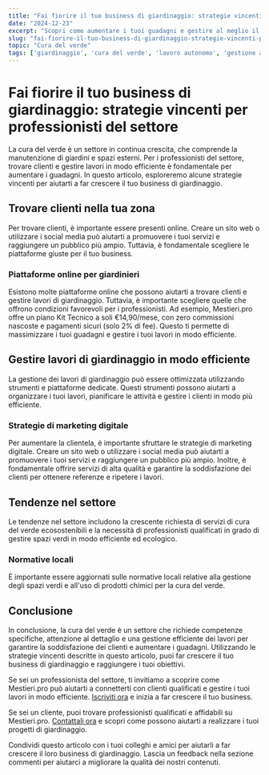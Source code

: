 ```yaml
---
title: "Fai fiorire il tuo business di giardinaggio: strategie vincenti per professionisti del settore"
date: "2024-12-23"
excerpt: "Scopri come aumentare i tuoi guadagni e gestire al meglio il tuo lavoro di giardiniere con strategie pratiche e strumenti innovativi."
slug: "fai-fiorire-il-tuo-business-di-giardinaggio-strategie-vincenti-per-professionisti-del-settore"
topic: "Cura del verde"
tags: ['giardinaggio', 'cura del verde', 'lavoro autonomo', 'gestione aziendale']
---
```

# Fai fiorire il tuo business di giardinaggio: strategie vincenti per professionisti del settore

La cura del verde è un settore in continua crescita, che comprende la manutenzione di giardini e spazi esterni. Per i professionisti del settore, trovare clienti e gestire lavori in modo efficiente è fondamentale per aumentare i guadagni. In questo articolo, esploreremo alcune strategie vincenti per aiutarti a far crescere il tuo business di giardinaggio.

## Trovare clienti nella tua zona

Per trovare clienti, è importante essere presenti online. Creare un sito web o utilizzare i social media può aiutarti a promuovere i tuoi servizi e raggiungere un pubblico più ampio. Tuttavia, è fondamentale scegliere le piattaforme giuste per il tuo business.

### Piattaforme online per giardinieri

Esistono molte piattaforme online che possono aiutarti a trovare clienti e gestire lavori di giardinaggio. Tuttavia, è importante scegliere quelle che offrono condizioni favorevoli per i professionisti. Ad esempio, Mestieri.pro offre un piano Kit Tecnico a soli €14,90/mese, con zero commissioni nascoste e pagamenti sicuri (solo 2% di fee). Questo ti permette di massimizzare i tuoi guadagni e gestire i tuoi lavori in modo efficiente.

## Gestire lavori di giardinaggio in modo efficiente

La gestione dei lavori di giardinaggio può essere ottimizzata utilizzando strumenti e piattaforme dedicate. Questi strumenti possono aiutarti a organizzare i tuoi lavori, pianificare le attività e gestire i clienti in modo più efficiente.

### Strategie di marketing digitale

Per aumentare la clientela, è importante sfruttare le strategie di marketing digitale. Creare un sito web o utilizzare i social media può aiutarti a promuovere i tuoi servizi e raggiungere un pubblico più ampio. Inoltre, è fondamentale offrire servizi di alta qualità e garantire la soddisfazione dei clienti per ottenere referenze e ripetere i lavori.

## Tendenze nel settore

Le tendenze nel settore includono la crescente richiesta di servizi di cura del verde ecosostenibili e la necessità di professionisti qualificati in grado di gestire spazi verdi in modo efficiente ed ecologico.

### Normative locali

È importante essere aggiornati sulle normative locali relative alla gestione degli spazi verdi e all'uso di prodotti chimici per la cura del verde.

## Conclusione

In conclusione, la cura del verde è un settore che richiede competenze specifiche, attenzione al dettaglio e una gestione efficiente dei lavori per garantire la soddisfazione dei clienti e aumentare i guadagni. Utilizzando le strategie vincenti descritte in questo articolo, puoi far crescere il tuo business di giardinaggio e raggiungere i tuoi obiettivi. 

Se sei un professionista del settore, ti invitiamo a scoprire come Mestieri.pro può aiutarti a connetterti con clienti qualificati e gestire i tuoi lavori in modo efficiente. [Iscriviti ora](https://mestieri.pro/info) e inizia a far crescere il tuo business. 

Se sei un cliente, puoi trovare professionisti qualificati e affidabili su Mestieri.pro. [Contattali ora](https://mestieri.pro) e scopri come possono aiutarti a realizzare i tuoi progetti di giardinaggio.

Condividi questo articolo con i tuoi colleghi e amici per aiutarli a far crescere il loro business di giardinaggio. Lascia un feedback nella sezione commenti per aiutarci a migliorare la qualità dei nostri contenuti.